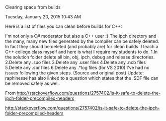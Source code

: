 Clearing space from builds

Tuesday, January 20, 2015
10:43 AM

Here is a list of files you can clean before builds for C++:

I'm not only a C# moderator but also a C++ user :} The ipch directory and the many, many new files generated by the compiler can be safely deleted. In fact they should be deleted (and probably are) for clean builds. I teach a C++ college class myself and here is what I require my students to do.
1.In the solution folder delete all bin, obj, ipch, debug and release directories.
2.Delete any .suo files
3.Delete any .user files
4.Delete any .ncb files
5.Delete any .sbr files
6.Delete any .*log files (for VS 2010)
I've had no issues following the given steps.
(Source and original post)
Update:
raphinesse has also linked to a question which states that the .SDF file can be removed safely as well.

From <http://stackoverflow.com/questions/2757402/is-it-safe-to-delete-the-ipch-folder-precompiled-headers> 




http://stackoverflow.com/questions/2757402/is-it-safe-to-delete-the-ipch-folder-precompiled-headers
